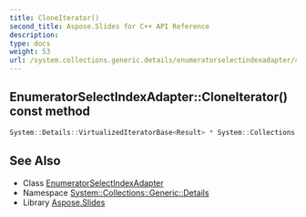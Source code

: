 ```yaml
---
title: CloneIterator()
second_title: Aspose.Slides for C++ API Reference
description: 
type: docs
weight: 53
url: /system.collections.generic.details/enumeratorselectindexadapter/cloneiterator/
---
```

## EnumeratorSelectIndexAdapter::CloneIterator() const method




```cpp
System::Details::VirtualizedIteratorBase<Result> * System::Collections::Generic::Details::EnumeratorSelectIndexAdapter<Source, Result>::CloneIterator() const override
```

## See Also

* Class [EnumeratorSelectIndexAdapter](../)
* Namespace [System::Collections::Generic::Details](../../)
* Library [Aspose.Slides](../../../)